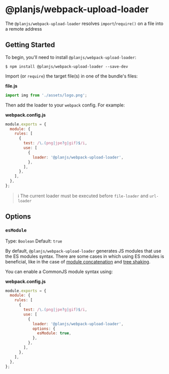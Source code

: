 # @planjs/webpack-upload-loader

The `@planjs/webpack-upload-loader` resolves `import`/`require()` on a file into a remote address

## Getting Started

To begin, you'll need to install `@planjs/webpack-upload-loader`:

```console
$ npm install @planjs/webpack-upload-loader --save-dev
```

Import (or `require`) the target file(s) in one of the bundle's files:

**file.js**

```js
import img from './assets/logo.png';
```

Then add the loader to your `webpack` config. For example:

**webpack.config.js**

```js
module.exports = {
  module: {
    rules: [
      {
        test: /\.(png|jpe?g|gif)$/i,
        use: [
          {
            loader: '@planjs/webpack-upload-loader',
          },
        ],
      },
    ],
  },
};
```

> ℹ️ The current loader must be executed before `file-loader` and `url-loader`

## Options

### `esModule`

Type: `Boolean`
Default: `true`

By default, `@planjs/webpack-upload-loader` generates JS modules that use the ES modules syntax.
There are some cases in which using ES modules is beneficial, like in the case of [module concatenation](https://webpack.js.org/plugins/module-concatenation-plugin/) and [tree shaking](https://webpack.js.org/guides/tree-shaking/).

You can enable a CommonJS module syntax using:

**webpack.config.js**

```js
module.exports = {
  module: {
    rules: [
      {
        test: /\.(png|jpe?g|gif)$/i,
        use: [
          {
            loader: '@planjs/webpack-upload-loader',
            options: {
              esModule: true,
            },
          },
        ],
      },
    ],
  },
};
```

